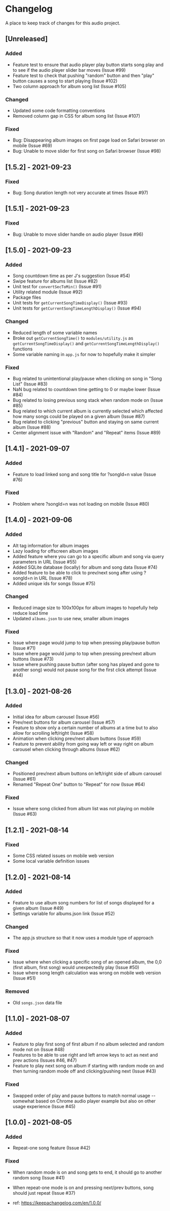 # Changelog
A place to keep track of changes for this audio project.

## [Unreleased]
### Added
- Feature test to ensure that audio player play button starts song play and to see if the audio player slider bar moves (Issue #99)
- Feature test to check that pushing "random" button and then "play" button causes a song to start playing (Issue #102)
- Two column approach for album song list (Issue #105)

### Changed
- Updated some code formatting conventions
- Removed column gap in CSS for album song list (Issue #107)

### Fixed
- Bug: Disappearing album images on first page load on Safari browser on mobile (Issue #69)
- Bug: Unable to move slider for first song on Safari browser (Issue #98)

## [1.5.2] - 2021-09-23
### Fixed
- Bug: Song duration length not very accurate at times (Issue #97)

## [1.5.1] - 2021-09-23
### Fixed
- Bug: Unable to move slider handle on audio player (Issue #96)

## [1.5.0] - 2021-09-23
### Added
- Song countdown time as per J's suggestion (Issue #54)
- Swipe feature for albums list (Issue #82)
- Unit test for `convertSecToMin()` (Issue #91)
- Utility related module (Issue #92)
- Package files
- Unit tests for `getCurrentSongTimeDisplay()` (Issue #93)
- Unit tests for `getCurrentSongTimeLengthDisplay()` (Issue #94)

### Changed
- Reduced length of some variable names
- Broke out `getCurrentSongTime()` to `modules/utility.js` as `getCurrentSongTimeDisplay()` and `getCurrentSongTimeLengthDisplay()` functions
- Some variable naming in `app.js` for now to hopefully make it simpler

### Fixed
- Bug related to unintentional play/pause when clicking on song in "Song List" (Issue #83)
- NaN bug related to countdown time getting to 0 or maybe lower (Issue #84)
- Bug related to losing previous song stack when random mode on (Issue #85)
- Bug related to which current album is currently selected which affected how many songs could be played on a given album (Issue #87)
- Bug related to clicking "previous" button and staying on same current album (Issue #88)
- Center alignment issue with "Random" and "Repeat" items (Issue #89)

## [1.4.1] - 2021-09-07
### Added
- Feature to load linked song and song title for ?songId=n value (Issue #76)

### Fixed
- Problem where ?songId=n was not loading on mobile (Issue #80)

## [1.4.0] - 2021-09-06
### Added
- Alt tag information for album images
- Lazy loading for offscreen album images
- Added feature where you can go to a specific album and song via query parameters in URL (Issue #55)
- Added SQLite database (locally) for album and song data (Issue #74)
- Added feature to be able to click to prev/next song after using ?songId=n in URL (Issue #78)
- Added unique ids for songs (Issue #75)

### Changed
- Reduced image size to 100x100px for album images to hopefully help reduce load time
- Updated `albums.json` to use new, smaller album images

### Fixed
- Issue where page would jump to top when pressing play/pause button (Issue #71)
- Issue where page would jump to top when pressing prev/next album buttons (Issue #73)
- Issue where pushing pause button (after song has played and gone to another song) would not pause song for the first click attempt (Issue #44)

## [1.3.0] - 2021-08-26
### Added
- Initial idea for album carousel (Issue #56)
- Prev/next buttons for album carousel (Issue #57)
- Feature to show only a certain number of albums at a time but to also allow for scrolling left/right (Issue #58)
- Animation when clicking prev/next album buttons (Issue #59)
- Feature to prevent ability from going way left or way right on album carousel when clicking through albums (Issue #62)

### Changed
- Positioned prev/next album buttons on left/right side of album carousel (Issue #61)
- Renamed "Repeat One" button to "Repeat" for now (Issue #64)

### Fixed
- Issue where song clicked from album list was not playing on mobile (Issue #63)

## [1.2.1] - 2021-08-14
### Fixed
- Some CSS related issues on mobile web version
- Some local variable definition issues

## [1.2.0] - 2021-08-14
### Added
- Feature to use album song numbers for list of songs displayed for a given album (Issue #49)
- Settings variable for albums.json link (Issue #52)

### Changed
- The app.js structure so that it now uses a module type of approach

### Fixed
- Issue where when clicking a specific song of an opened album, the 0,0 (first album, first song) would unexpectedly play (Issue #50)
- Issue where song length calculation was wrong on mobile web version (Issue #51)

### Removed
- Old `songs.json` data file

## [1.1.0] - 2021-08-07
### Added
- Feature to play first song of first album if no album selected and random mode not on (Issue #48)
- Features to be able to use right and left arrow keys to act as next and prev actions (Issues #46, #47)
- Feature to play next song on album if starting with random mode on and then turning random mode off and clicking/pushing next (Issue #43)

### Fixed
- Swapped order of play and pause buttons to match normal usage -- somewhat based on Chrome audio player example but also on other usage experience (Issue #45)

## [1.0.0] - 2021-08-05
### Added
- Repeat-one song feature (Issue #42)

### Fixed
- When random mode is on and song gets to end, it should go to another random song (Issue #41)
- When repeat-one mode is on and pressing next/prev buttons, song should just repeat (Issue #37)

- ref: https://keepachangelog.com/en/1.0.0/
